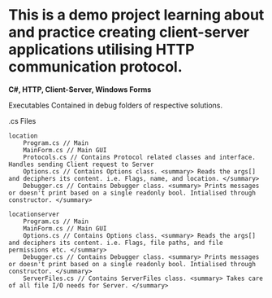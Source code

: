 # This is a demo project learning about and practice creating client-server applications utilising HTTP communication protocol.
**C#, HTTP, Client-Server, Windows Forms**

Executables
	Contained in debug folders of respective solutions.
	
.cs Files

	location
		Program.cs // Main
		MainForm.cs // Main GUI
		Protocols.cs // Contains Protocol related classes and interface. Handles sending Client request to Server
		Options.cs // Contains Options class. <summary> Reads the args[] and deciphers its content. i.e. Flags, name, and location. </summary>
		Debugger.cs // Contains Debugger class. <summary> Prints messages or doesn't print based on a single readonly bool. Intialised through constructor. </summary>
		
	locationserver
		Program.cs // Main
		MainForm.cs // Main GUI		
		Options.cs // Contains Options class. <summary> Reads the args[] and deciphers its content. i.e. Flags, file paths, and file permissions etc. </summary>
		Debugger.cs // Contains Debugger class. <summary> Prints messages or doesn't print based on a single readonly bool. Intialised through constructor. </summary>
		ServerFiles.cs // Contains ServerFiles class. <summary> Takes care of all file I/O needs for Server. </summary>
